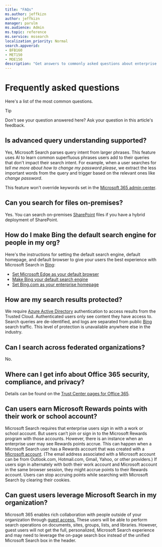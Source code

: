 ```yaml
---
title: "FAQs"
ms.author: jeffkizn
author: jeffkizn
manager: parulm
ms.audience: Admin
ms.topic: reference
ms.service: mssearch
localization_priority: Normal
search.appverid:
- BFB160
- MET150
- MOE150
description: "Get answers to commonly asked questions about enterprise search and Microsoft Search"
---
```

<!-- markdownlint-disable no-trailing-punctuation -->
# Frequently asked questions

Here's a list of the most common questions.

> [!TIP]
> Don't see your question answered here? Ask your question in this article's feedback.

## Is advanced query understanding supported?

Yes, Microsoft Search parses query intent from larger phrases. This feature uses AI to learn common superfluous phrases users add to their queries that don't impact their search intent. For example, when a user searches for *tell me more about how to change my password please*, we extract the less important words from the query and trigger based on the relevant ones like *change password*.
  
This feature won't override keywords set in the [Microsoft 365 admin center](https://admin.microsoft.com).
  
## Can you search for files on-premises?

Yes. You can search on-premises [SharePoint](http://sharepoint.com/) files if you have a hybrid deployment of SharePoint.
  
## How do I make Bing the default search engine for people in my org?

Here's the instructions for setting the default search engine, default homepage, and default browser to give your users the best experience with Microsoft Search in [Bing](https://Bing.com):

- [Set Microsoft Edge as your default browser](set-default-browser.md)
- [Make Bing your default search engine](set-default-search-engine.md)
- [Set Bing.com as your enterprise homepage](set-default-homepage.md)

## How are my search results protected?

We require [Azure Active Directory](https://docs.microsoft.com/azure/active-directory/) authentication to access results from the Trusted Cloud. Authenticated users only see content they have access to. Search queries are de-identified, and logs are separated from public [Bing](https://Bing.com) search traffic. This level of protection is unavailable anywhere else in the industry.

## Can I search across federated organizations?

No.

## Where can I get info about Office 365 security, compliance, and privacy?

Details can be found on the [Trust Center pages for Office 365](https://www.microsoft.com/TrustCenter/CloudServices/office365/default.aspx).

## Can users earn Microsoft Rewards points with their work or school account?

Microsoft Search requires that enterprise users sign in with a work or school account. But users can’t join or sign in to the Microsoft Rewards program with those accounts. However, there is an instance when an enterprise user may see Rewards points accrue. This can happen when a Microsoft Search user has a Rewards account that was created with a [Microsoft account](https://www.microsoft.com/welcome?rtc=1). (The email address associated with a Microsoft account can be from Outlook.com, Hotmail.com, Gmail, Yahoo, or other providers.) If users sign in alternately with both their work account and Microsoft account in the same browser session, they might accrue points to their Rewards account. Users can stop accruing points while searching with Microsoft Search by clearing their cookies.

## Can guest users leverage Microsoft Search in my organization?

Microsoft 365 enables rich collaboration with people outside of your organization through [guest access.](https://docs.microsoft.com/microsoft-365/solutions/collaborate-with-people-outside-your-organization?view=o365-worldwide) These users will be able to perform search operations on documents, sites, groups, lists, and libraries. However, guest users will not get the full, personalized, Microsoft Search experience and may need to leverage the on-page search box instead of the unified Microsoft Search box in the header.
